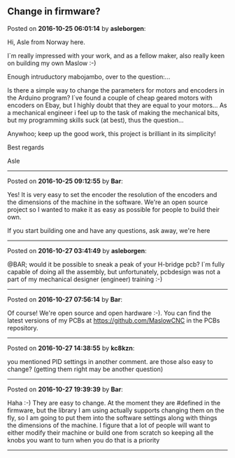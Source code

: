 ## Change in firmware?
Posted on **2016-10-25 06:01:14** by **asleborgen**:

Hi, Asle from Norway here. 

I`m really impressed with your work, and as a fellow maker, also really keen on building my own Maslow :-)

Enough intruductory mabojambo, over to the question:...



Is there a simple way to change the parameters for motors and encoders in the Arduino program? I`ve found a couple of cheap geared motors with encoders on Ebay, but I highly doubt that they are equal to your motors... As a mechanical engineer i feel up to the task of making the mechanical bits, but my programming skills suck (at best), thus the question...



Anywhoo; keep up the good work, this project is brilliant in its simplicity!



Best regards

Asle

---

Posted on **2016-10-25 09:12:55** by **Bar**:

Yes! It is very easy to set the encoder the resolution of the encoders and the dimensions of the machine in the software. We're an open source project so I wanted to make it as easy as possible for people to build their own. 



If you start building one and have any questions, ask away, we're here

---

Posted on **2016-10-27 03:41:49** by **asleborgen**:

@BAR; would it be possible to sneak a peak of your H-bridge pcb? I`m fully capable of doing all the assembly, but unfortunately, pcbdesign was not a part of my mechanical designer (engineer) training :-)

---

Posted on **2016-10-27 07:56:14** by **Bar**:

Of course! We're open source and open hardware :-). You can find the latest versions of my PCBs at https://github.com/MaslowCNC in the PCBs repository.

---

Posted on **2016-10-27 14:38:55** by **kc8kzn**:

you mentioned PID settings in another comment. are those also easy to change? (getting them right may be another question)

---

Posted on **2016-10-27 19:39:39** by **Bar**:

Haha :-) They are easy to change. At the moment they are #defined in the firmware, but the library I am using actually supports changing them on the fly, so I am going to put them into the software settings along with things the dimensions of the machine. I figure that a lot of people will want to either modify their machine or build one from scratch so keeping all the knobs you want to turn when you do that is a priority

---

